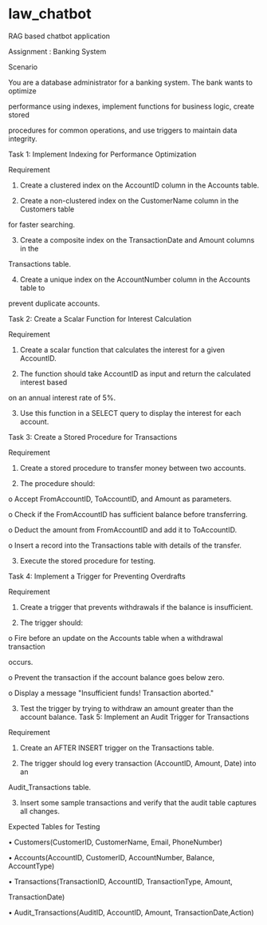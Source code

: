# law_chatbot
 RAG based chatbot application 

Assignment : Banking System

Scenario

You are a database administrator for a banking system. The bank wants to optimize 

performance using indexes, implement functions for business logic, create stored 

procedures for common operations, and use triggers to maintain data integrity.


Task 1: Implement Indexing for Performance Optimization

Requirement

1. Create a clustered index on the AccountID column in the Accounts table.

2. Create a non-clustered index on the CustomerName column in the Customers table 

for faster searching.

3. Create a composite index on the TransactionDate and Amount columns in the 

Transactions table.

4. Create a unique index on the AccountNumber column in the Accounts table to 

prevent duplicate accounts.

Task 2: Create a Scalar Function for Interest Calculation

Requirement

1. Create a scalar function that calculates the interest for a given AccountID.

2. The function should take AccountID as input and return the calculated interest based 

on an annual interest rate of 5%.

3. Use this function in a SELECT query to display the interest for each account.

Task 3: Create a Stored Procedure for Transactions

Requirement

1. Create a stored procedure to transfer money between two accounts.

2. The procedure should:

o Accept FromAccountID, ToAccountID, and Amount as parameters.

o Check if the FromAccountID has sufficient balance before transferring.

o Deduct the amount from FromAccountID and add it to ToAccountID.

o Insert a record into the Transactions table with details of the transfer.

3. Execute the stored procedure for testing.

Task 4: Implement a Trigger for Preventing Overdrafts

Requirement

1. Create a trigger that prevents withdrawals if the balance is insufficient.

2. The trigger should:

o Fire before an update on the Accounts table when a withdrawal transaction 

occurs.

o Prevent the transaction if the account balance goes below zero.

o Display a message "Insufficient funds! Transaction aborted."

3. Test the trigger by trying to withdraw an amount greater than the account balance.
Task 5: Implement an Audit Trigger for Transactions

Requirement

1. Create an AFTER INSERT trigger on the Transactions table.

2. The trigger should log every transaction (AccountID, Amount, Date) into an 

Audit_Transactions table.

3. Insert some sample transactions and verify that the audit table captures all changes.

Expected Tables for Testing

• Customers(CustomerID, CustomerName, Email, PhoneNumber)

• Accounts(AccountID, CustomerID, AccountNumber, Balance, AccountType)

• Transactions(TransactionID, AccountID, TransactionType, Amount, 

TransactionDate)

• Audit_Transactions(AuditID, AccountID, Amount, TransactionDate,Action)
